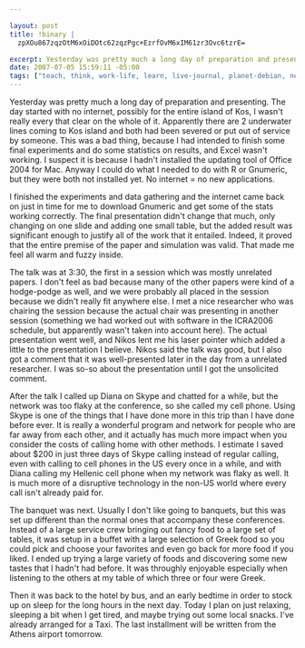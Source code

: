 ```yaml
--- 

layout: post
title: !binary |
  zpXOu867zqzOtM6xOiDOtc62zqzPgc+EzrfOvM6xIM61zr3Ovc6tzrE=

excerpt: Yesterday was pretty much a long day of preparation and presenting.  The day started with no internet, possibly for the entire island of Kos, I wasn't really every that clear on the whole of it.  Apparently there are 2 underwater lines coming to Kos island and both had been severed or put out of service by someone.  This was a bad thing, because I had intended to finish some final experiments and do some statistics on results, and Excel wasn't working.  I suspect it is because I hadn't installed the updating tool of Office 2004 for Mac.
date: 2007-07-05 15:59:11 -05:00
tags: ["teach, think, work-life, learn, live-journal, planet-debian, network, conferences, greece, \xCE\xB5\xCE\xBB\xCE\xBB\xCE\xAC\xCF\x82, presentations, \xCE\xBA\xCF\x8E\xCF\x83, banquets, skype"]
---
```

Yesterday was pretty much a long day of preparation and presenting.  The day started with no internet, possibly for the entire island of Kos, I wasn't really every that clear on the whole of it.  Apparently there are 2 underwater lines coming to Kos island and both had been severed or put out of service by someone.  This was a bad thing, because I had intended to finish some final experiments and do some statistics on results, and Excel wasn't working.  I suspect it is because I hadn't installed the updating tool of Office 2004 for Mac.   Anyway I could do what I needed to do with R or Gnumeric, but they were both not installed yet.   No internet = no new applications.

I finished the experiments and data gathering and the internet came back on just in time for me to download Gnumeric and get some of the stats working correctly.  The final presentation didn't change that much, only changing on one slide and adding one small table, but the added result was significant enough to justify all of the work that it entailed.  Indeed, it proved that the entire premise of the paper and simulation was valid.  That made me feel all warm and fuzzy inside.

The talk was at 3:30, the first in a session which was mostly unrelated papers.  I don't feel as bad because many of the other papers were kind of a hodge-podge as well, and we were probably all placed in the session because we didn't really fit anywhere else.  I met a nice researcher who was chairing the session because the actual chair was presenting in another session (something we had worked out with software in the ICRA2006 schedule, but apparently wasn't taken into account here).  The actual presentation went well, and Nikos lent me his laser pointer which added a little to the presentation I believe.  Nikos said the talk was good, but I also got a comment that it was well-presented later in the day from a unrelated researcher.   I was so-so about the presentation until I got the unsolicited comment.

After the talk I called up Diana on Skype and chatted for a while, but the network was too flaky at the conference, so she called my cell phone.   Using Skype is one of the things that I have done more in this trip than I have done before ever.  It is really a wonderful program and network for people who are far away from each other, and it actually has much more impact when you consider the costs of calling home with other methods.  I estimate I saved about $200 in just three days of Skype calling instead of regular calling, even with calling to cell phones in the US every once in a while, and with Diana calling my Hellenic cell phone when my network was flaky as well.  It is much more of a disruptive technology in the non-US world where every call isn't already paid for.

The banquet was next.  Usually I don't like going to banquets, but this was set up different than the normal ones that accompany these conferences.  Instead of a large service crew bringing out fancy food to a large set of tables, it was setup in a buffet with a large selection of Greek food so you could pick and choose your favorites and even go back for more food if you liked.  I ended up trying a large variety of foods and discovering some new tastes that I hadn't had before.  It was throughly enjoyable especially when listening to the others at my table of which three or four were Greek.

Then it was back to the hotel by bus, and an early bedtime in order to stock up on sleep for the long hours in the next day.  Today I plan on just relaxing, sleeping a bit when I get tired, and maybe trying out some local snacks.  I've already arranged for a Taxi.  The last installment will be written from the Athens airport tomorrow.
